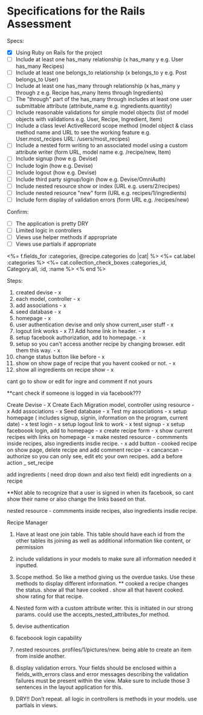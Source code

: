 # Specifications for the Rails Assessment

Specs:
- [x] Using Ruby on Rails for the project
- [ ] Include at least one has_many relationship (x has_many y e.g. User has_many Recipes) 
- [ ] Include at least one belongs_to relationship (x belongs_to y e.g. Post belongs_to User)
- [ ] Include at least one has_many through relationship (x has_many y through z e.g. Recipe has_many Items through Ingredients)
- [ ] The "through" part of the has_many through includes at least one user submittable attribute (attribute_name e.g. ingredients.quantity)
- [ ] Include reasonable validations for simple model objects (list of model objects with validations e.g. User, Recipe, Ingredient, Item)
- [ ] Include a class level ActiveRecord scope method (model object & class method name and URL to see the working feature e.g. User.most_recipes URL: /users/most_recipes)
- [ ] Include a nested form writing to an associated model using a custom attribute writer (form URL, model name e.g. /recipe/new, Item)
- [ ] Include signup (how e.g. Devise)
- [ ] Include login (how e.g. Devise)
- [ ] Include logout (how e.g. Devise)
- [ ] Include third party signup/login (how e.g. Devise/OmniAuth)
- [ ] Include nested resource show or index (URL e.g. users/2/recipes)
- [ ] Include nested resource "new" form (URL e.g. recipes/1/ingredients)
- [ ] Include form display of validation errors (form URL e.g. /recipes/new)

Confirm:
- [ ] The application is pretty DRY
- [ ] Limited logic in controllers
- [ ] Views use helper methods if appropriate
- [ ] Views use partials if appropriate

<%= f.fields_for :categories, @recipe.categories do |cat| %>
  <%= cat.label :categories %>
  <%= cat.collection_check_boxes :categories_id, Category.all, :id, :name %>
  <% end %>


Steps:

1. created devise - x
2. each model, controller - x
3. add associations - x
4. seed database - x
5. homepage - x
6. user authentication devise and only show current_user stuff - x
7. logout link works - x
7.1 Add home link in header. - x
8. setup facebook authorization, add to homepage. - x
9. setup so you can't access another recipe by changing browser. edit them this way. - x
10. change status button like before - x
11. show on show page of recipe that you havent cooked or not. - x
12. show all ingredients on recipe show - x



cant go to show or edit for ingre and comment if not yours



**cant check if someone is logged in via facebook???


Create Devise - X
Create Each Migration model, controller using resource - x
Add associations - x
Seed database - x
Test my associations - x
setup homepage ( includes signup, signin, information on the program, current date) - x 
test login - x
setup logout link to work - x
test signup - x 
setup faceboook login, add to homepage - x
create recipe form  - x
show current recipes with links on homepage - x
make nested resource - commments inside recipes, also ingredients insdie recipe.  - x
add button - cooked recipe on show page, delete recipe and add comment recipe - x
cancancan - authorize so you can only see, edit etc your own recipes. 
add a before action _ set_recipe

add ingredients ( need drop down and also text field)
edit ingredients on a recipe


**Not able to recognize that a user is signed in when its facebook, so cant show their name or also change the links based on that. 


nested resource - commments inside recipes, also ingredients insdie recipe. 


Recipe Manager

1. Have at least one join table. This table should have each id from the other tables its joining as well as additional information like content, or permission

2. include validations in your models to make sure all information needed it inputted.

3. Scope method. So like a method giving us the overdue tasks. Use these methods to display different information. ** cooked a recipe changes the status. show all that have cooked . show all that havent cooked. show rating for that recipe.

4. Nested form with a custom attribute writer. this is initiated in our strong params. could use the accepts_nested_attributes_for method. 

5. devise authentication

6. faceboook login capability

7. nested resources. profiles/1/pictures/new. being able to create an item from inside another. 

8. display validation errors. Your fields should be enclosed within a fields_with_errors class and error messages describing the validation failures must be present within the view. Make sure to include those 3 sentences in the layout application for this. 

9. DRY!! Don’t repeat. all logic in controllers is methods in your models. use partials in views. 